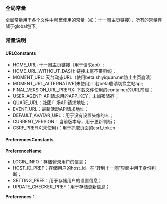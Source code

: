 ###  全局常量
全局常量用于各个文件中频繁使用的常量（如：十一圈主页链接），所有的常量存储于global包下。

### 常量说明
#### URLConstants
  * HOME_URL: 十一圈主页链接（用于请求api）;
  * HOME_URL_WITHOUT_DASH: 链接末尾不带斜线；
  * MOMENT_URL: 天台动态URL（使用beta.shiyiquan.net防止主页崩溃）
  * MOMENT_URL_ALTERNATIVE(未使用)：若beta崩溃切换主站api;
  * FINAL_VERSION_URL_PREFIX: 下载文件使用的container的URL前缀；
  * USER_AGENT: API请求用的APP_KEY，未加密储存；
  * QUARE_URL：社团广场API请求地址；
  * EVENT_URL：最新活动API请求地址；
  * DEFAULT_AVATAR_URL：用于没有设置头像的人；
  * CURRENT_VERSION：当前版本号，用于更新判断；
  * CSRF_PREFIX(未使用)：用于抓取页面的csrf_token

#### PreferencesConstants
  **PreferenceName**
  * LOGIN_INFO：存储登录用户的信息；
  * HOST_ID_PREF：存储用户的host_id，在“转到十一圈”界面中用于身份判断；
  * SETTING_PREF：用于存储用户的设置信息；
  * UPDATE_CHECKER_PREF：用于存储更新信息；

  **Preferences**
  1.
